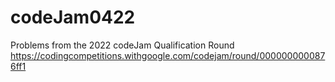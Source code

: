 # codeJam0422
Problems from the 2022 codeJam Qualification Round https://codingcompetitions.withgoogle.com/codejam/round/0000000000876ff1
